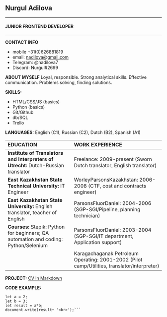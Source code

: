 ## **Nurgul Adilova**
 ---                     
#### JUNIOR FRONTEND DEVELOPER
---
**CONTACT INFO**
* mobile +31(0)626881819           
* email: <nadilova@gmail.com>     
* Telegram: @nadilova7      
* Discord: Nurgul#2699 

**ABOUT MYSELF**
Loyal, responsible. Strong analytical skills. Effective communication. Problems solving, finding solutions.

**SKILLS:**
* HTML/CSS/JS (basics)
* Python (basics)
* Git/Github
* db/SQL
* Trello

**LANGUAGES:**
English (C1), Russian (C2), Dutch (B2), Spanish (A1)

|  **EDUCATION**           |**WORK EXPERIENCE**|               
|:---|:---|
|**Institute of Translators and Interpreters of Utrecht:** Dutch-Russian translator|Freelance: 2009-present (Sworn Dutch translator, English translator)|
|**East Kazakhstan State Technical University:** IT Engineer|WorleyParsonsKazakhstan: 2006-2008 (CTF, cost and contracts engineer)|
|**East Kazakhstan State University:** English translator, teacher of English|ParsonsFluorDaniel: 2004-2006 (SGP-SGI/Pipeline, planning technician)|
|**Courses:** Stepik: Python for beginners; QA automation and coding: Python/Selenium|ParsonsFluorDaniel: 2003-2004 (SGP-SGI/IT department, Application support)|
||Karagachaganak Petroleum Operating: 2001-2002 (Pilot camp/Utilities, translator/interpreter)|

**PROJECT:**
[CV in Markdown](https://nadilova.github.io/rsschool-cv/cv)

**CODE EXAMPLE:** 
```//simple math
let a = 2;
let b = 3;
let result = a*b;
document.write(result+ '<br>');```